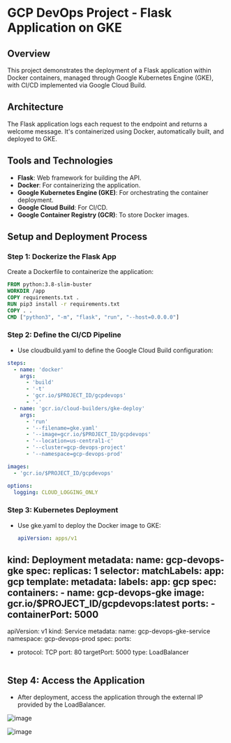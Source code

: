 # GCP DevOps Project - Flask Application on GKE

## Overview
This project demonstrates the deployment of a Flask application within Docker containers, managed through Google Kubernetes Engine (GKE), with CI/CD implemented via Google Cloud Build.

## Architecture
The Flask application logs each request to the endpoint and returns a welcome message. It's containerized using Docker, automatically built, and deployed to GKE.

## Tools and Technologies
- **Flask**: Web framework for building the API.
- **Docker**: For containerizing the application.
- **Google Kubernetes Engine (GKE)**: For orchestrating the container deployment.
- **Google Cloud Build**: For CI/CD.
- **Google Container Registry (GCR)**: To store Docker images.

## Setup and Deployment Process
### Step 1: Dockerize the Flask App
Create a Dockerfile to containerize the application:
```Dockerfile
FROM python:3.8-slim-buster
WORKDIR /app
COPY requirements.txt .
RUN pip3 install -r requirements.txt
COPY . .
CMD ["python3", "-m", "flask", "run", "--host=0.0.0.0"]
```

### Step 2: Define the CI/CD Pipeline
- Use cloudbuild.yaml to define the Google Cloud Build configuration:
``` cloudbuild.yaml
steps:
  - name: 'docker'
    args:
      - 'build'
      - '-t'
      - 'gcr.io/$PROJECT_ID/gcpdevops'
      - '.'
  - name: 'gcr.io/cloud-builders/gke-deploy'
    args:
      - 'run'
      - '--filename=gke.yaml'
      - '--image=gcr.io/$PROJECT_ID/gcpdevops'
      - '--location=us-central1-c'
      - '--cluster=gcp-devops-project'
      - '--namespace=gcp-devops-prod'

images:
  - 'gcr.io/$PROJECT_ID/gcpdevops'

options:
  logging: CLOUD_LOGGING_ONLY

```
### Step 3: Kubernetes Deployment
- Use gke.yaml to deploy the Docker image to GKE:
  ```gke.yaml
  apiVersion: apps/v1
kind: Deployment
metadata:
  name: gcp-devops-gke
spec:
  replicas: 1
  selector:
    matchLabels:
      app: gcp
  template:
    metadata:
      labels:
        app: gcp
    spec:
      containers:
      - name: gcp-devops-gke
        image: gcr.io/$PROJECT_ID/gcpdevops:latest
        ports:
        - containerPort: 5000
---
apiVersion: v1
kind: Service
metadata:
  name: gcp-devops-gke-service
  namespace: gcp-devops-prod
spec:
  ports:
  - protocol: TCP
    port: 80
    targetPort: 5000
  type: LoadBalancer

    ```
## Step 4: Access the Application

- After deployment, access the application through the external IP provided by the LoadBalancer.

![image](https://github.com/user-attachments/assets/c76680d2-7d4d-4c19-9680-8519f0a34a88)

![image](https://github.com/user-attachments/assets/3a668262-5e5f-4e66-8bca-678891f007e3)

